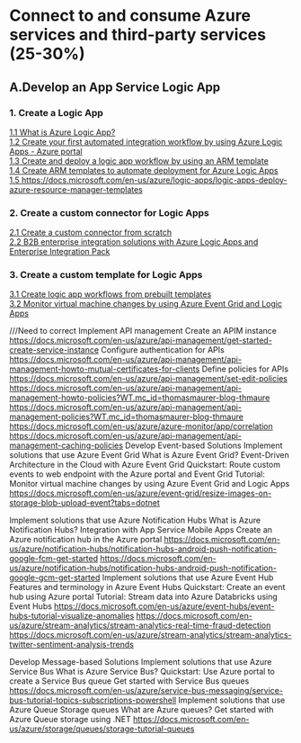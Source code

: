<h1>Connect to and consume Azure services and third-party services (25-30%)</h1>
<h2>A.Develop an App Service Logic App</h2>

<h3>1. Create a Logic App</h3>
<a href='https://docs.microsoft.com/en-us/azure/logic-apps/logic-apps-overview'>1.1 What is Azure Logic App?</a><br>
<a href='https://docs.microsoft.com/en-us/azure/logic-apps/quickstart-create-first-logic-app-workflow'>1.2 Create your first automated integration workflow by using Azure Logic Apps - Azure portal</a><br>
<a href='https://docs.microsoft.com/en-us/azure/logic-apps/quickstart-create-deploy-azure-resource-manager-template'>1.3 Create and deploy a logic app workflow by using an ARM template</a><br>
<a href='https://docs.microsoft.com/en-us/azure/logic-apps/logic-apps-create-azure-resource-manager-templates'>1.4 Create ARM templates to automate deployment for Azure Logic Apps</a><br>
<a href='https://docs.microsoft.com/en-us/azure/logic-apps/logic-apps-overview'>1.5 https://docs.microsoft.com/en-us/azure/logic-apps/logic-apps-deploy-azure-resource-manager-templates</a><br>

<h3>2. Create a custom connector for Logic Apps</h3>
<a href='https://docs.microsoft.com/en-us/connectors/custom-connectors/define-blank'>2.1 Create a custom connector from scratch</a><br>
<a href='https://docs.microsoft.com/en-us/azure/logic-apps/logic-apps-enterprise-integration-overview'>2.2 B2B enterprise integration solutions with Azure Logic Apps and Enterprise Integration Pack</a><br>

<h3>3. Create a custom template for Logic Apps</h3>
<a href='https://docs.microsoft.com/en-us/azure/logic-apps/logic-apps-create-logic-apps-from-templates'>3.1 Create logic app workflows from prebuilt templates</a><br>
<a href='https://docs.microsoft.com/en-us/azure/event-grid/monitor-virtual-machine-changes-event-grid-logic-app'>3.2 Monitor virtual machine changes by using Azure Event Grid and Logic Apps</a><br>

///Need to correct
Implement API management
Create an APIM instance
https://docs.microsoft.com/en-us/azure/api-management/get-started-create-service-instance
Configure authentication for APIs
https://docs.microsoft.com/en-us/azure/api-management/api-management-howto-mutual-certificates-for-clients
Define policies for APIs
https://docs.microsoft.com/en-us/azure/api-management/set-edit-policies
https://docs.microsoft.com/en-us/azure/api-management/api-management-howto-policies?WT.mc_id=thomasmaurer-blog-thmaure
https://docs.microsoft.com/en-us/azure/api-management/api-management-policies?WT.mc_id=thomasmaurer-blog-thmaure
https://docs.microsoft.com/en-us/azure/azure-monitor/app/correlation
https://docs.microsoft.com/en-us/azure/api-management/api-management-caching-policies
Develop Event-based Solutions
Implement solutions that use Azure Event Grid
What is Azure Event Grid?
Event-Driven Architecture in the Cloud with Azure Event Grid
Quickstart: Route custom events to web endpoint with the Azure portal and Event Grid
Tutorial: Monitor virtual machine changes by using Azure Event Grid and Logic Apps
https://docs.microsoft.com/en-us/azure/event-grid/resize-images-on-storage-blob-upload-event?tabs=dotnet

Implement solutions that use Azure Notification Hubs
What is Azure Notification Hubs?
Integration with App Service Mobile Apps
Create an Azure notification hub in the Azure portal
https://docs.microsoft.com/en-us/azure/notification-hubs/notification-hubs-android-push-notification-google-fcm-get-started
https://docs.microsoft.com/en-us/azure/notification-hubs/notification-hubs-android-push-notification-google-gcm-get-started
Implement solutions that use Azure Event Hub
Features and terminology in Azure Event Hubs
Quickstart: Create an event hub using Azure portal
Tutorial: Stream data into Azure Databricks using Event Hubs
https://docs.microsoft.com/en-us/azure/event-hubs/event-hubs-tutorial-visualize-anomalies
https://docs.microsoft.com/en-us/azure/stream-analytics/stream-analytics-real-time-fraud-detection
https://docs.microsoft.com/en-us/azure/stream-analytics/stream-analytics-twitter-sentiment-analysis-trends

Develop Message-based Solutions
Implement solutions that use Azure Service Bus
What is Azure Service Bus?
Quickstart: Use Azure portal to create a Service Bus queue
Get started with Service Bus queues
https://docs.microsoft.com/en-us/azure/service-bus-messaging/service-bus-tutorial-topics-subscriptions-powershell
Implement solutions that use Azure Queue Storage queues
What are Azure queues?
Get started with Azure Queue storage using .NET
https://docs.microsoft.com/en-us/azure/storage/queues/storage-tutorial-queues




